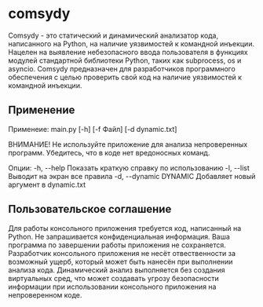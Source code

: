 # comsydy
Comsydy - это статический и динамический анализатор кода, написанного на Python, на наличие уязвимостей к командной инъекции. Нацелен на выявление небезопасного ввода пользователя в функциях модулей стандартной библиотеки Python, таких как subprocess, os и asyncio.
Comsydy предназначен для разработчиков программного обеспечения с целью проверить свой код на наличие уязвимостей к командной инъекции.
## Применение
Применеие: main.py [-h] [-f Файл] [-d dynamic.txt]

ВНИМАНИЕ! Не используйте приложение для анализа непроверенных программ. Убедитесь, что в коде нет вредоносных команд.

Опции:
-h, --help            Показать краткую справку по использованию
-l, --list            Выводит на экран все правила
-d, --dynamic DYNAMIC Добавляет новый аргумент в dynamic.txt
## Пользовательское соглашение
Для работы консольного приложения требуется код, написанный на Python. Не запрашивается конфиденциальная информация. Ваша программа по завершении работы приложения не сохраняется.
Разработчик консольного приложения не несёт отвественности за возможный ущерб, который может быть нанесён при выполнении анализа кода. Динамический анализ выполняется без создания виртуальных сред, что может создавать угрозу безопасности информации при использовании консольного приложения на непроверенном коде.

